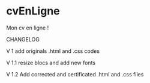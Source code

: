 # cvEnLigne
Mon cv en ligne !

CHANGELOG

V 1
add originals .html and .css codes

V 1.1
resize blocs and add new fonts

V 1.2
Add corrected and certificated .html and .css files
